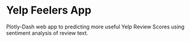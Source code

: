 # Yelp Feelers App

Plotly-Dash web app to predicting more useful Yelp Review Scores using sentiment analysis of review text.

